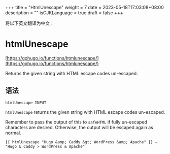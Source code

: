 +++
title = "HtmlUnescape"
weight = 7
date = 2023-05-18T17:03:08+08:00
description = ""
isCJKLanguage = true
draft = false
+++

将以下英文翻译为中文：
# htmlUnescape

[https://gohugo.io/functions/htmlunescape/](https://gohugo.io/functions/htmlunescape/)

Returns the given string with HTML escape codes un-escaped.

## 语法

```
htmlUnescape INPUT
```

`htmlUnescape` returns the given string with HTML escape codes un-escaped.

Remember to pass the output of this to `safeHTML` if fully un-escaped characters are desired. Otherwise, the output will be escaped again as normal.

```go-html-template
{{ htmlUnescape "Hugo &amp; Caddy &gt; WordPress &amp; Apache" }} → "Hugo & Caddy > WordPress & Apache"
```
